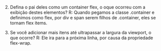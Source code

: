 2. Defina o pai deles como um container flex, o oque ocorreu com a exibição destes
elementos?
R: Quando pegamos a classe .container e definimos como flex, por div e span serem filhos de .container, eles se tornam flex items.

3. Se você adicionar mais itens até ultrapassar a largura da viewport, o que ocorre?
R: Ele ira para a próxima linha, por causa da propriedade flex-wrap.